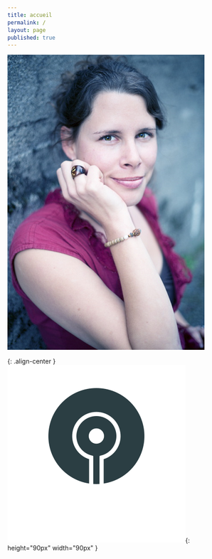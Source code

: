 ```yaml
---
title: accueil
permalink: /
layout: page
published: true
---
```


![Lætitia Stucki](./images/laetitia-stucki.jpg)

{: .align-center }
![](./images/logo-laetitia-stucki-anthracite.svg){: height="90px" width="90px" }

